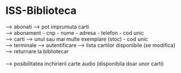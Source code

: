 # ISS-Biblioteca
--> abonati --> pot imprumuta carti <br>
            --> abonament - cnp - nume - adresa - telefon - cod unic <br>
--> carti --> unul sau mai multe exemplare (stoc) - cod unic <br>
--> terminale --> autentificare --> lista cartilor disponibile (se modifica) <br>
--> returnare la bibliotecar <br>
<br>
--> posibilitatea inchirierii carte audio (disponibila doar unor carti)
